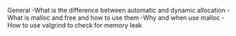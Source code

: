 General
-What is the difference between automatic and dynamic allocation
-What is malloc and free and how to use them
-Why and when use malloc
-How to use valgrind to check for memory leak